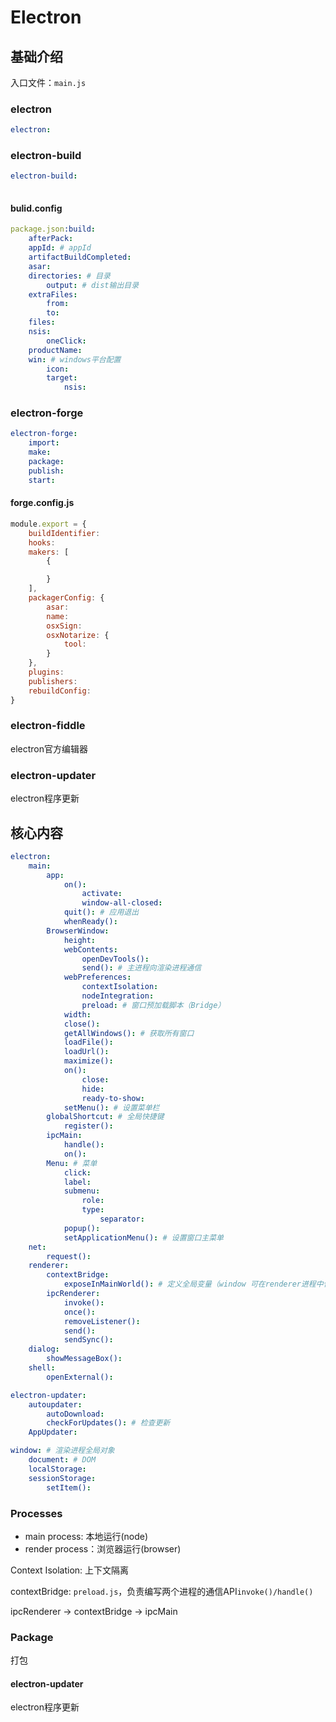 # Electron

## 基础介绍


入口文件：`main.js`







### electron

```yaml
electron:
```

### electron-build
```yaml
electron-build:
    
```

#### bulid.config
```yaml
package.json:build:
    afterPack:
    appId: # appId
    artifactBuildCompleted:
    asar:
    directories: # 目录
        output: # dist输出目录
    extraFiles:
        from:
        to:
    files:
    nsis:
        oneClick:
    productName:
    win: # windows平台配置
        icon:
        target: 
            nsis:
```




### electron-forge

```yaml
electron-forge:
    import:
    make:
    package:
    publish:
    start:
```

#### forge.config.js

```javascript
module.export = {
    buildIdentifier:
    hooks:
    makers: [
        {

        }
    ],
    packagerConfig: {
        asar:
        name:
        osxSign:
        osxNotarize: {
            tool:
        }
    },
    plugins:
    publishers:
    rebuildConfig:
}
```


### electron-fiddle

electron官方编辑器



### electron-updater

electron程序更新





## 核心内容

```yaml
electron:
    main:
        app:
            on(): 
                activate:
                window-all-closed:
            quit(): # 应用退出
            whenReady():
        BrowserWindow: 
            height:
            webContents:
                openDevTools():
                send(): # 主进程向渲染进程通信
            webPreferences:
                contextIsolation:
                nodeIntegration:
                preload: # 窗口预加载脚本（Bridge）
            width:
            close():
            getAllWindows(): # 获取所有窗口
            loadFile():
            loadUrl():
            maximize():
            on():
                close:
                hide:
                ready-to-show:
            setMenu(): # 设置菜单栏
        globalShortcut: # 全局快捷键
            register():
        ipcMain:
            handle():
            on():
        Menu: # 菜单
            click:
            label:
            submenu:
                role:
                type:
                    separator:
            popup():
            setApplicationMenu(): # 设置窗口主菜单
    net:
        request():
    renderer:
        contextBridge:
            exposeInMainWorld(): # 定义全局变量（window 可在renderer进程中使用）
        ipcRenderer:
            invoke():
            once():
            removeListener():
            send():
            sendSync():
    dialog:
        showMessageBox():
    shell:
        openExternal():

electron-updater:
    autoupdater:
        autoDownload:
        checkForUpdates(): # 检查更新
    AppUpdater:

window: # 渲染进程全局对象
    document: # DOM
    localStorage:
    sessionStorage:
        setItem():
```



### Processes

- main process: 本地运行(node)
- render process：浏览器运行(browser)

Context Isolation: 上下文隔离

contextBridge: `preload.js`，负责编写两个进程的通信API`invoke()/handle()`

ipcRenderer -> contextBridge -> ipcMain






### Package

打包



#### electron-updater

electron程序更新



